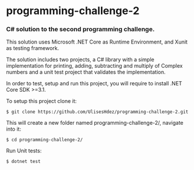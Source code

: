 # programming-challenge-2

### C# solution to the second programming challenge.

This solution uses Microsoft .NET Core as Runtime Environment, and Xunit as testing framework.

The solution includes two projects, a C# library with a simple implementation for printing, adding, subtracting and multiply of Complex numbers and a unit test project that validates the implementation.

In order to test, setup and run this project, you will require to install .NET Core SDK >=3.1.

To setup this project clone it:

`$ git clone https://github.com/UlisesHdez/programming-challenge-2.git`

This will create a new folder named programming-challenge-2/, navigate into it:

`$ cd programming-challenge-2/`

Run Unit tests:

`$ dotnet test`
